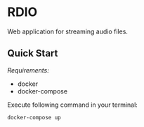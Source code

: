 # RDIO

Web application for streaming audio files.

## Quick Start

*Requirements:*
- docker
- docker-compose

Execute following command in your terminal:
```bash
docker-compose up
```


